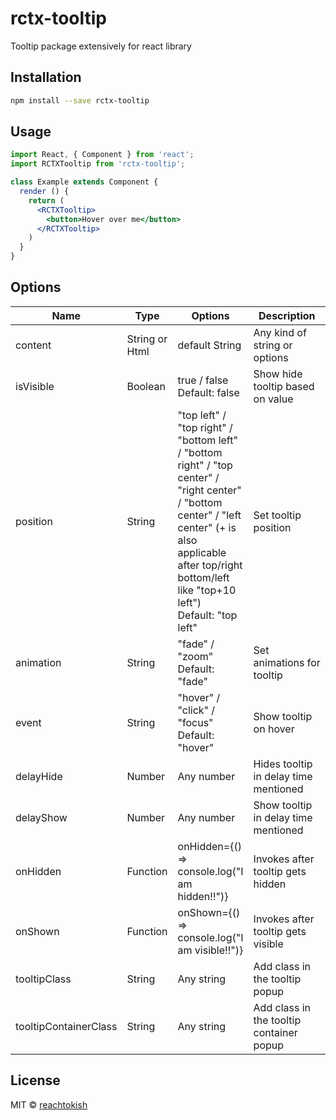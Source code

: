# rctx-tooltip

Tooltip package extensively for react library

## Installation
```bash
npm install --save rctx-tooltip
```

## Usage

```jsx
import React, { Component } from 'react';
import RCTXTooltip from 'rctx-tooltip';

class Example extends Component {
  render () {
    return (
      <RCTXTooltip>
        <button>Hover over me</button>
      </RCTXTooltip>
    )
  }
}
```

## Options
<table class="table table-bordered table-striped">
  <thead>
  <tr>
    <th style="width: 60px;">Name</th>
    <th style="width: 50px;">Type</th>
    <th style="width: 10px;">Options</th>
    <th>Description</th>
  </tr>
  </thead>
  <tbody>
    <tr>
      <td>content</td>
      <td>String or Html</td>
      <td>default String</td>
      <td>Any kind of string or options</td>
    </tr>
    <tr>
      <td>isVisible</td>
      <td>Boolean</td>
      <td>true / false<br />Default: false</td>
      <td>Show hide tooltip based on value</td>
    </tr>
    <tr>
      <td>position</td>
      <td>String</td>
      <td>"top left" / "top right" / "bottom left" / "bottom right" / "top center" / "right center" / "bottom center" / "left center" (+ is also applicable after top/right bottom/left like "top+10 left")<br />Default: "top left"</td>
      <td>Set tooltip position</td>
    </tr>
    <tr>
      <td>animation</td>
      <td>String</td>
      <td>"fade" / "zoom"<br />Default: "fade"</td>
      <td>Set animations for tooltip</td>
    </tr>
    <tr>
      <td>event</td>
      <td>String</td>
      <td>"hover" / "click" / "focus"<br />Default: "hover"</td>
      <td>Show tooltip on hover</td>
    </tr>
    <tr>
      <td>delayHide</td>
      <td>Number</td>
      <td>Any number</td>
      <td>Hides tooltip in delay time mentioned</td>
    </tr>
    <tr>
      <td>delayShow</td>
      <td>Number</td>
      <td>Any number</td>
      <td>Show tooltip in delay time mentioned</td>
    </tr>
    <tr>
      <td>onHidden</td>
      <td>Function</td>
      <td>onHidden={() => console.log("I am hidden!!")}</td>
      <td>Invokes after tooltip gets hidden</td>
    </tr>
    <tr>
      <td>onShown</td>
      <td>Function</td>
      <td>onShown={() => console.log("I am visible!!")}</td>
      <td>Invokes after tooltip gets visible</td>
    </tr>
    <tr>
      <td>tooltipClass</td>
      <td>String</td>
      <td>Any string</td>
      <td>Add class in the tooltip popup</td>
    </tr>
    <tr>
      <td>tooltipContainerClass</td>
      <td>String</td>
      <td>Any string</td>
      <td>Add class in the tooltip container popup</td>
    </tr>
  </tbody>
</table>

## License
MIT © [reachtokish](https://github.com/reachtokish)
